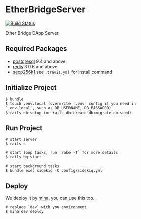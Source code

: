 # EtherBridgeServer

[![Build Status](https://travis-ci.org/cryptape/ether-bridge-server.svg?branch=master)](https://travis-ci.org/cryptape/ether-bridge-server)

Ether Bridge DApp Server.

## Required Packages

- [postgresql](https://www.postgresql.org/) 9.4 and above
- [redis](https://redis.io/) 3.0.6 and above
- [secp256k1](https://github.com/bitcoin-core/secp256k1.git) see `.travis.yml` for install command

## Initialize Project

```shell
$ bundle
$ touch .env.local (overwrite `.env` config if you need in `.env.local`, such as DB_USERNAME, DB_PASSWORD)
$ rails db:setup (or rails db:create db:migrate db:seed)
```

## Run Project

```shell
# start server
$ rails s

# start loop tasks, run `rake -T` for more details
$ rails bg:start

# start background tasks
$ bundle exec sidekiq -C config/sidekiq.yml
```

## Deploy

We deploy it by [mina](https://github.com/mina-deploy/mina), you can use this too.

```shell
# replace `dev` with you environment
$ mina dev deploy
```
